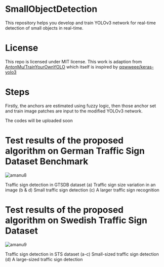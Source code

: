# SmallObjectDetection

This repository helps you develop and train YOLOv3 network for real-time detection of small objects in real-time.

# License
This repo is licensed under MIT license. This work is adaption from [AntonMu/TrainYourOwnYOLO](https://github.com/AntonMu/TrainYourOwnYOLO) which itself is inspired by [qqwweee/keras-yolo3](https://github.com/qqwweee/keras-yolo3)

# Steps
Firstly, the anchors are estimated using fuzzy logic,
then those anchor set and train image patches are input to the modified YOLOv3 network.

The codes will be uploaded soon

# Test results of the proposed algorithm on German Traffic Sign Dataset Benchmark
![amanu8](https://github.com/ha007-aman/SmallObjectDetection/assets/73087518/480464da-9626-47aa-b4b3-7fa2e479ae8b)

Traffic sign detection in GTSDB dataset (a) Traffic sign size variation in an image (b & d) Small traffic sign detection (c) A larger traffic sign recognition

# Test results of the proposed algorithm on Swedish Traffic Sign Dataset 
![amanu9](https://github.com/ha007-aman/SmallObjectDetection/assets/73087518/66cc4035-8c93-49fc-b995-a302b03383d7)

Traffic sign detection in STS dataset (a-c) Small-sized traffic sign detection (d) A large-sized traffic sign detection



